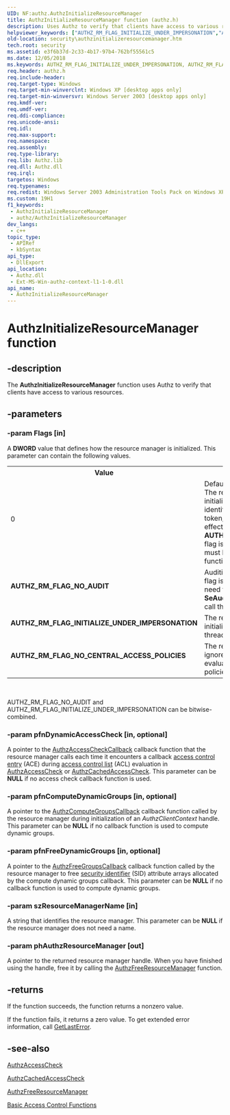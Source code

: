 ```yaml
---
UID: NF:authz.AuthzInitializeResourceManager
title: AuthzInitializeResourceManager function (authz.h)
description: Uses Authz to verify that clients have access to various resources.
helpviewer_keywords: ["AUTHZ_RM_FLAG_INITIALIZE_UNDER_IMPERSONATION","AUTHZ_RM_FLAG_NO_AUDIT","AUTHZ_RM_FLAG_NO_CENTRAL_ACCESS_POLICIES","AuthzInitializeResourceManager","AuthzInitializeResourceManager function [Security]","_win32_authzinitializeresourcemanager","authz/AuthzInitializeResourceManager","security.authzinitializeresourcemanager"]
old-location: security\authzinitializeresourcemanager.htm
tech.root: security
ms.assetid: e3f6b37d-2c33-4b17-97b4-762bf55561c5
ms.date: 12/05/2018
ms.keywords: AUTHZ_RM_FLAG_INITIALIZE_UNDER_IMPERSONATION, AUTHZ_RM_FLAG_NO_AUDIT, AUTHZ_RM_FLAG_NO_CENTRAL_ACCESS_POLICIES, AuthzInitializeResourceManager, AuthzInitializeResourceManager function [Security], _win32_authzinitializeresourcemanager, authz/AuthzInitializeResourceManager, security.authzinitializeresourcemanager
req.header: authz.h
req.include-header: 
req.target-type: Windows
req.target-min-winverclnt: Windows XP [desktop apps only]
req.target-min-winversvr: Windows Server 2003 [desktop apps only]
req.kmdf-ver: 
req.umdf-ver: 
req.ddi-compliance: 
req.unicode-ansi: 
req.idl: 
req.max-support: 
req.namespace: 
req.assembly: 
req.type-library: 
req.lib: Authz.lib
req.dll: Authz.dll
req.irql: 
targetos: Windows
req.typenames: 
req.redist: Windows Server 2003 Administration Tools Pack on Windows XP
ms.custom: 19H1
f1_keywords:
 - AuthzInitializeResourceManager
 - authz/AuthzInitializeResourceManager
dev_langs:
 - c++
topic_type:
 - APIRef
 - kbSyntax
api_type:
 - DllExport
api_location:
 - Authz.dll
 - Ext-MS-Win-authz-context-l1-1-0.dll
api_name:
 - AuthzInitializeResourceManager
---
```


# AuthzInitializeResourceManager function


## -description

The <b>AuthzInitializeResourceManager</b> function uses Authz to verify that clients have access to various resources.

## -parameters

### -param Flags [in]

A <b>DWORD</b> value that defines how the resource manager is initialized. This parameter can contain the following values.

<table>
<tr>
<th>Value</th>
<th>Meaning</th>
</tr>
<tr>
<td width="40%"><a id=""></a><dl>
<dt><b></b></dt>
<dt>0</dt>
</dl>
</td>
<td width="60%">
Default call to the function. The resource manager is initialized as the principal identified in the process token, and auditing is in effect. Note that unless the <b>AUTHZ_RM_FLAG_NO_AUDIT</b> flag is set, <b>SeAuditPrivilege</b> must be enabled for the function to succeed.

</td>
</tr>
<tr>
<td width="40%"><a id="AUTHZ_RM_FLAG_NO_AUDIT"></a><a id="authz_rm_flag_no_audit"></a><dl>
<dt><b>AUTHZ_RM_FLAG_NO_AUDIT</b></dt>
<dt></dt>
</dl>
</td>
<td width="60%">
Auditing is not in effect. If this flag is set, the caller does not need to have <b>SeAuditPrivilege</b> enabled to call this function.

</td>
</tr>
<tr>
<td width="40%"><a id="AUTHZ_RM_FLAG_INITIALIZE_UNDER_IMPERSONATION"></a><a id="authz_rm_flag_initialize_under_impersonation"></a><dl>
<dt><b>AUTHZ_RM_FLAG_INITIALIZE_UNDER_IMPERSONATION</b></dt>
<dt></dt>
</dl>
</td>
<td width="60%">
The resource manager is initialized as the identity of the thread token.

</td>
</tr>
<tr>
<td width="40%"><a id="AUTHZ_RM_FLAG_NO_CENTRAL_ACCESS_POLICIES"></a><a id="authz_rm_flag_no_central_access_policies"></a><dl>
<dt><b>AUTHZ_RM_FLAG_NO_CENTRAL_ACCESS_POLICIES</b></dt>
<dt></dt>
</dl>
</td>
<td width="60%">
The resource manager ignores CAP IDs and does not evaluate centralized access policies.

</td>
</tr>
</table>
 

AUTHZ_RM_FLAG_NO_AUDIT and AUTHZ_RM_FLAG_INITIALIZE_UNDER_IMPERSONATION can be bitwise-combined.

### -param pfnDynamicAccessCheck [in, optional]

A pointer to the <a href="/windows/desktop/SecAuthZ/authzaccesscheckcallback">AuthzAccessCheckCallback</a> callback function that the resource manager calls each time it encounters a callback
						<a href="/windows/desktop/SecGloss/a-gly">access control entry</a> (ACE) during <a href="/windows/desktop/SecGloss/a-gly">access control list</a> (ACL) evaluation in 
<a href="/windows/desktop/api/authz/nf-authz-authzaccesscheck">AuthzAccessCheck</a> or 
<a href="/windows/desktop/api/authz/nf-authz-authzcachedaccesscheck">AuthzCachedAccessCheck</a>.  This parameter can be <b>NULL</b> if no access check callback function is used.

### -param pfnComputeDynamicGroups [in, optional]

A pointer to the <a href="/windows/desktop/SecAuthZ/authzcomputegroupscallback">AuthzComputeGroupsCallback</a> callback function called by the resource manager during initialization of an <i>AuthzClientContext</i> handle. This parameter can be <b>NULL</b> if no callback function is used to compute dynamic groups.

### -param pfnFreeDynamicGroups [in, optional]

A pointer to the <a href="/windows/desktop/SecAuthZ/authzfreegroupscallback">AuthzFreeGroupsCallback</a> callback function called by the resource manager to free <a href="/windows/desktop/SecGloss/s-gly">security identifier</a> (SID) attribute arrays allocated by the compute dynamic groups callback. This parameter can be <b>NULL</b> if no callback function is used to compute dynamic groups.

### -param szResourceManagerName [in]

A string that identifies the resource manager. This parameter can be <b>NULL</b> if the resource manager does not need a name.

### -param phAuthzResourceManager [out]

A pointer to the returned resource manager handle. When you have finished using the handle, free it by calling the <a href="/windows/desktop/api/authz/nf-authz-authzfreeresourcemanager">AuthzFreeResourceManager</a> function.

## -returns

If the function succeeds, the function returns a nonzero value. 

If the function fails, it returns a zero value. To get extended error information, call <a href="/windows/desktop/api/errhandlingapi/nf-errhandlingapi-getlasterror">GetLastError</a>.

## -see-also

<a href="/windows/desktop/api/authz/nf-authz-authzaccesscheck">AuthzAccessCheck</a>



<a href="/windows/desktop/api/authz/nf-authz-authzcachedaccesscheck">AuthzCachedAccessCheck</a>



<a href="/windows/desktop/api/authz/nf-authz-authzfreeresourcemanager">AuthzFreeResourceManager</a>



<a href="/windows/desktop/SecAuthZ/authorization-functions">Basic Access Control Functions</a>
